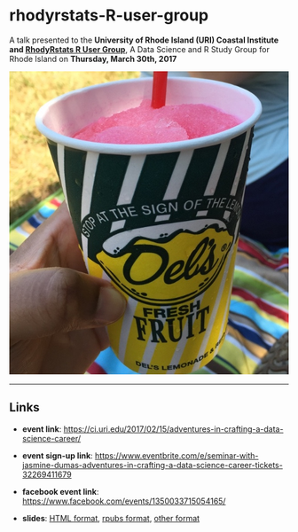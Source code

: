 # rhodyrstats-R-user-group

A talk presented to the **University of Rhode Island (URI) Coastal Institute and [RhodyRstats R User Group](http://rhodyrstats.org/)**, A Data Science and R Study Group for Rhode Island on **Thursday, March 30th, 2017** 


![Source: Jasmine Dumas](img/ri-dells.jpg)

_____


## Links

* **event link**: https://ci.uri.edu/2017/02/15/adventures-in-crafting-a-data-science-career/

* **event sign-up link**: https://www.eventbrite.com/e/seminar-with-jasmine-dumas-adventures-in-crafting-a-data-science-career-tickets-32269411679

* **facebook event link**: https://www.facebook.com/events/1350033715054165/

* **slides**: [HTML format](https://htmlpreview.github.io/?), [rpubs format](), [other format]()
